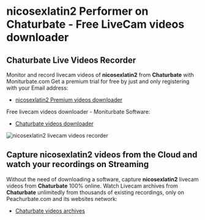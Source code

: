 # nicosexlatin2 Performer on Chaturbate - Free LiveCam videos downloader

## Chaturbate Live Videos Recorder

Monitor and record livecam videos of **nicosexlatin2** from **Chaturbate** with Moniturbate.com
Get a premium trial for free by just and only registering with your Email address:
* [nicosexlatin2 Premium videos downloader](https://moniturbate.com/request-demo-licence-key.html)

Free livecam videos downloader - Moniturbate Software:
* [Chaturbate videos downloader](https://moniturbate.com/moniturbate-download-software.html)

![nicosexlatin2 livecam videos recorder](https://peachurnet.com/templates/moniturbate-software.png)


## Capture nicosexlatin2 videos from the Cloud and watch your recordings on Streaming

Without the need of downloading a software, capture **nicosexlatin2** livecam videos from **Chaturbate** 100% online.
Watch Livecam archives from **Chaturbate** unlimitedly from thousands of existing recordings, only on Peachurbate.com and its websites network:
* [Chaturbate videos archives](https://peachurnet.com/)